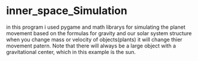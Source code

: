 # inner_space_Simulation
in this program i used pygame and math librarys for simulating the planet movement based on the formulas for gravity and our solar system structure when you change mass or velocity of objects(plants) it will change thier movement patern.
Note that there will always be a large object with a gravitational center, which in this example is the sun.
